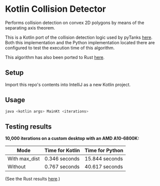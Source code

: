 # Kotlin Collision Detector
Performs collision detection on convex 2D polygons by means of the separating axis theorem.

This is a Kotlin port of the collision detection logic used by pyTanks 
[here](https://github.com/JoelEager/pyTanks.Server/blob/master/gameLogic/collisionDetector.py). Both this 
implementation and the Python implementation located there are configured to test the execution time of this algorithm.

This algorithm has also been ported to Rust [here](https://github.com/JoelEager/Rust-Collision-Detector).

## Setup
Import this repo's contents into IntelliJ as a new Kotlin project.

## Usage
```bash
java <kotlin args> MainKt <iterations>
```

## Testing results
**10,000 iterations on a custom desktop with an AMD A10-6800K:**

| Mode            | Time for Kotlin | Time for Python   |
| --------------- | --------------- | ----------------- |
| With max_dist   | 0.346 seconds   | 15.844 seconds    |
| Without         | 0.767 seconds   | 40.617 seconds    |

(See the Rust results [here](https://github.com/JoelEager/Rust-Collision-Detector/blob/master/README.md).)